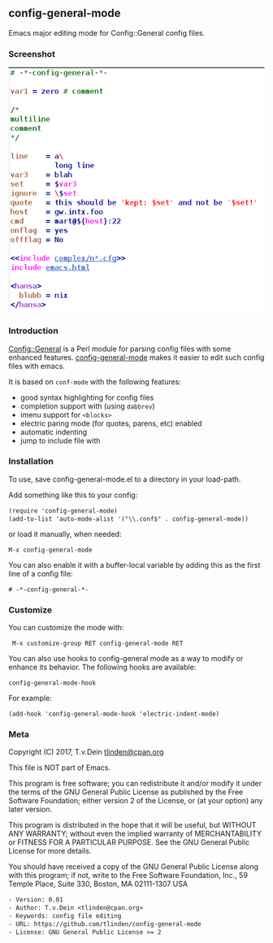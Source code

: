 ## config-general-mode

Emacs major editing mode for Config::General config files.

### Screenshot

![demo](https://raw.githubusercontent.com/TLINDEN/config-general-mode/master/config-general-screenshot.png)

### Introduction

[Config::General](http://search.cpan.org/dist/Config-General/)   is  a
Perl   module   for   parsing   config  files   with   some   enhanced
features. [config-general-mode](https://github.com/TLINDEN/config-general-mode)
makes it easier to edit such config files with emacs.

It is based on `conf-mode` with the following features:

- good syntax highlighting for config files
- completion support with <kbd><tab></kbd> (using `dabbrev`)
- imenu support for `<blocks>`
- electric paring mode (for quotes, parens, etc) enabled
- automatic indenting
- jump to include file with <kbd><ret></kbd>

### Installation

To use, save config-general-mode.el to a directory in your load-path.

Add something like this to your config:

    (require 'config-general-mode)
    (add-to-list 'auto-mode-alist '("\\.conf$" . config-general-mode))

or load it manually, when needed:

    M-x config-general-mode
    
You can also enable it with  a buffer-local variable by adding this as
the first line of a config file:

    # -*-config-general-*-
    
### Customize

You can customize the mode with:

     M-x customize-group RET config-general-mode RET

You can also use hooks to config-general  mode as a way to modify or enhance
its behavior.  The following hooks are available:

    config-general-mode-hook
    
For example:

    (add-hook 'config-general-mode-hook 'electric-indent-mode)

### Meta


Copyright (C) 2017, T.v.Dein <tlinden@cpan.org>

This file is NOT part of Emacs.

This  program is  free  software; you  can  redistribute it  and/or
modify it  under the  terms of  the GNU  General Public  License as
published by the Free Software  Foundation; either version 2 of the
License, or (at your option) any later version.

This program is distributed in the hope that it will be useful, but
WITHOUT  ANY  WARRANTY;  without   even  the  implied  warranty  of
MERCHANTABILITY or FITNESS  FOR A PARTICULAR PURPOSE.   See the GNU
General Public License for more details.

You should have  received a copy of the GNU  General Public License
along  with  this program;  if  not,  write  to the  Free  Software
Foundation, Inc., 59 Temple Place, Suite 330, Boston, MA 02111-1307
USA

    - Version: 0.01
    - Author: T.v.Dein <tlinden@cpan.org>
    - Keywords: config file editing
    - URL: https://github.com/tlinden/config-general-mode
    - License: GNU General Public License >= 2
